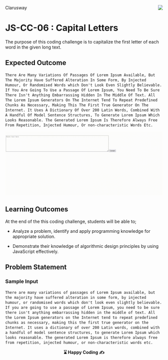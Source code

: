 <p>Clarusway<img align="right"
  src="https://secure.meetupstatic.com/photos/event/3/1/b/9/600_488352729.jpeg"  width="15px"></p>

# JS-CC-06 : Capital Letters

The purpose of this coding challenge is to capitalize the first letter of each word in the given long text.



## Expected Outcome
```
There Are Many Variations Of Passages Of Lorem Ipsum Available, But The Majority Have Suffered Alteration In Some Form, By Injected Humour, Or Randomised Words which Don't Look Even Slightly Believable. If You Are Going To Use a Passage Of Lorem Ipsum, You Need To Be Sure There Isn't Anything Embarrassing Hidden In The Middle Of Text. All The Lorem Ipsum Generators On The Internet Tend To Repeat Predefined Chunks As Necessary, Making This The First True Generator On The Internet. It Uses A Dictionary Of Over 200 Latin Words, Combined With A Handful Of Model Sentence Structures, To Generate Lorem Ipsum Which Looks Reasonable. The Generated Lorem Ipsum Is Therefore Always Free From Repetition, Injected Humour, Or non-characteristic Words Etc.
```
​<img src="./letters.gif" width="800" />


## Learning Outcomes

At the end of the this coding challenge, students will be able to;

- Analyze a problem, identify and apply programming knowledge for appropriate solution.

- Demonstrate their knowledge of algorithmic design principles by using JavaScript effectively.

## Problem Statement

### Sample Input
```
There are many variations of passages of Lorem Ipsum available, but the majority have suffered alteration in some form, by injected humour, or randomised words which don't look even slightly believable. If you are going to use a passage of Lorem Ipsum, you need to be sure there isn't anything embarrassing hidden in the middle of text. All the Lorem Ipsum generators on the Internet tend to repeat predefined chunks as necessary, making this the first true generator on the Internet. It uses a dictionary of over 200 Latin words, combined with a handful of model sentence structures, to generate Lorem Ipsum which looks reasonable. The generated Lorem Ipsum is therefore always free from repetition, injected humour, or non-characteristic words etc.
```


<p align='center'><strong> ⌛ Happy Coding  ✍ </strong></p>
